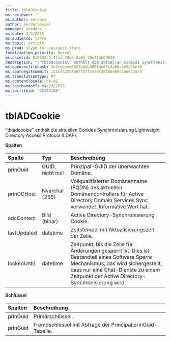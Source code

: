 ```yaml
---
title: tblADCookie
ms.reviewer: ''
ms.author: serdars
author: SerdarSoysal
manager: serdars
ms.date: 3/9/2015
ms.audience: ITPro
ms.topic: article
ms.prod: skype-for-business-itpro
localization_priority: Normal
ms.assetid: 0a9102c4-47aa-40ea-8a0d-20e72ab09848
description: "\"tbladcookie\" enthält die aktuellen Cookies Synchronisierung Lightweight Directory Access Protocol (LDAP)."
ms.openlocfilehash: 3e7eeeeae6623bbbb308f4e05c4ab8a4b9a7be50
ms.sourcegitcommit: 111bf6255fa877b3fce70fa8166e8ec5a6643434
ms.translationtype: MT
ms.contentlocale: de-DE
ms.lasthandoff: 04/23/2019
ms.locfileid: "32213158"
---
```

# <a name="tbladcookie"></a>tblADCookie
 
"tbladcookie" enthält die aktuellen Cookies Synchronisierung Lightweight Directory Access Protocol (LDAP).
  
**Spalten**

|**Spalte**|**Typ**|**Beschreibung**|
|:-----|:-----|:-----|
|prinGuid  <br/> |GUID, nicht null  <br/> |Prinzipal-GUID der überwachten Domäne.  <br/> |
|prinDCHost  <br/> |Nvarchar (255)  <br/> |Vollqualifizierter Domänenname (FQDN) des aktuellen Domänencontrollers für Active Directory Domain Services Sync verwendet. Informative Wert hat.  <br/> |
|adcContent  <br/> |Bild (binär)  <br/> |Active Directory-Synchronisierung Cookie.  <br/> |
|lastUpdated  <br/> |datetime  <br/> |Zeitstempel mit Aktualisierungszeit der Zeile.  <br/> |
|lockedUntil  <br/> |datetime  <br/> |Zeitpunkt, bis die Zeile für Änderungen gesperrt ist. Dies ist Bestandteil eines Software Sperre Mechanismus, das wird sichergestellt, dass nur eine Chat-Dienste zu einem Zeitpunkt der Active Directory-Synchronisierung wird.  <br/> |
   
**Schlüssel**

|**Spalten**|**Beschreibung**|
|:-----|:-----|
|prinGuid  <br/> |Primärschlüssel.  <br/> |
|prinGuid  <br/> |Fremdschlüssel mit Abfrage der Principal.prinGuid-Tabelle.  <br/> |
   

